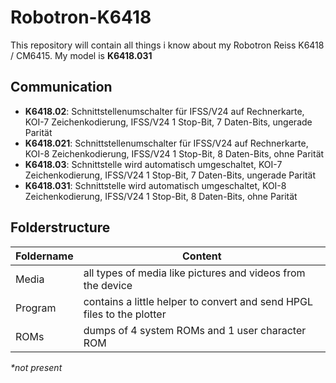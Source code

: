 # Robotron-K6418

This repository will contain all things i know about my Robotron Reiss K6418 / CM6415. My model is **K6418.031**

## Communication

- **K6418.02**: Schnittstellenumschalter für IFSS/V24 auf Rechnerkarte, KOI-7 Zeichenkodierung, IFSS/V24 1 Stop-Bit, 7 Daten-Bits, ungerade Parität
- **K6418.021**: Schnittstellenumschalter für IFSS/V24 auf Rechnerkarte, KOI-8 Zeichenkodierung, IFSS/V24 1 Stop-Bit, 8 Daten-Bits, ohne Parität
- **K6418.03**: Schnittstelle wird automatisch umgeschaltet, KOI-7 Zeichenkodierung, IFSS/V24 1 Stop-Bit, 7 Daten-Bits, ungerade Parität
- **K6418.031**: Schnittstelle wird automatisch umgeschaltet, KOI-8 Zeichenkodierung, IFSS/V24 1 Stop-Bit, 8 Daten-Bits, ohne Parität

## Folderstructure

Foldername | Content
------ | ------
Media   | all types of media like pictures and videos from the device
Program | contains a little helper to convert and send HPGL files to the plotter
ROMs | dumps of 4 system ROMs and 1 user character ROM

_*not present_
